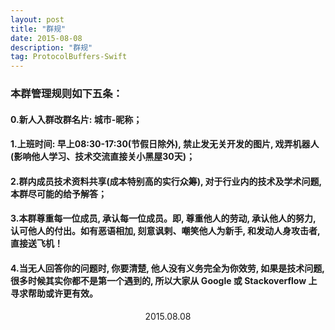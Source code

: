 ```yaml
---
layout: post
title: "群规"
date: 2015-08-08 
description: "群规"
tag: ProtocolBuffers-Swift
--- 
```



### 本群管理规则如下五条：

#### 0.新人入群改群名片: 城市-昵称；
<!--在程序员的世界里, 名片代表着名字, 同时是尊重他人, 尊重自己!-->

#### 1.上班时间: 早上08:30-17:30(节假日除外), 禁止发无关开发的图片, 戏弄机器人(影响他人学习、技术交流直接关小黑屋30天)；

<!--由于工作中以技术交流为主, 当他人处于急需解决问题的时候你发了个呵呵, 你懂得!-->

#### 2.群内成员技术资料共享(成本特别高的实行众筹), 对于行业内的技术及学术问题, 本群尽可能的给予解答；

<!--干货往往都是在传递中发挥价值! 分享是一种美德!-->

#### 3.本群尊重每一位成员, 承认每一位成员。即, 尊重他人的劳动, 承认他人的努力, 认可他人的付出。如有恶语相加, 刻意讽剌、嘲笑他人为新手, 和发动人身攻击者, 直接送飞机！

<!--一个人的价值不应浪费在口舌之快, 更非匹夫之勇, 尊重是基本素质!
-->
#### 4.当无人回答你的问题时, 你要清楚, 他人没有义务完全为你效劳, 如果是技术问题, 很多时候其实你都不是第一个遇到的, 所以大家从 Google 或 Stackoverflow 上寻求帮助或许更有效。

<!--任何未解决的问题都不是问题, 只是时间问题, 不要在一条道上走死, 换位思考或许让你聊暗花明!-->


<!--<center>iOS开发者交流群: ①群:446310206 ②群:426087546</center>
-->
<center>2015.08.08</center>



